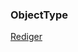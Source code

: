 ### ObjectType

[Rediger](https://github.com/FMDatahub/DataDictionary/tree/main/Properties/Administratively/ObjectType)
